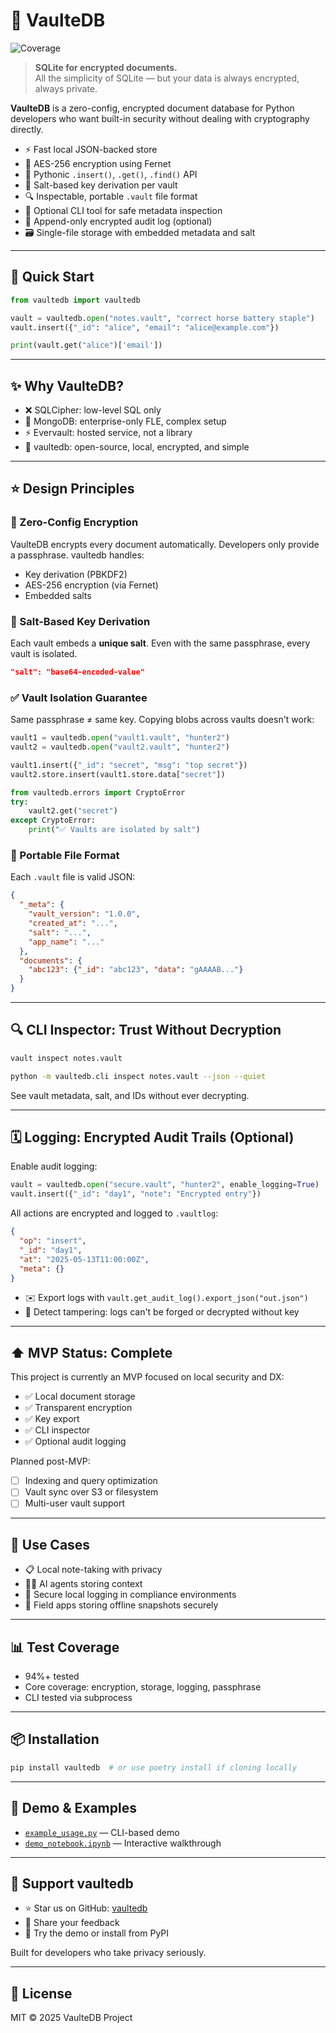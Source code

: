 # 🔐 VaulteDB

![Coverage](https://img.shields.io/badge/coverage-94%25-brightgreen)

> **SQLite for encrypted documents.**  
> All the simplicity of SQLite — but your data is always encrypted, always private.

**VaulteDB** is a zero-config, encrypted document database for Python developers who want built-in security without dealing with cryptography directly.

- ⚡ Fast local JSON-backed store
- 🔐 AES-256 encryption using Fernet
- 🧠 Pythonic `.insert()`, `.get()`, `.find()` API
- 🧂 Salt-based key derivation per vault
- 🔍 Inspectable, portable `.vault` file format
- 🧰 Optional CLI tool for safe metadata inspection
- 📆 Append-only encrypted audit log (optional)
- 🗃️ Single-file storage with embedded metadata and salt

---

## 🚀 Quick Start

```python
from vaultedb import vaultedb

vault = vaultedb.open("notes.vault", "correct horse battery staple")
vault.insert({"_id": "alice", "email": "alice@example.com"})

print(vault.get("alice")['email'])
```

---

## ✨ Why VaulteDB?

- ❌ SQLCipher: low-level SQL only
- 🔐 MongoDB: enterprise-only FLE, complex setup
- ⚡ Evervault: hosted service, not a library
- 🚀 vaultedb: open-source, local, encrypted, and simple

---

## ⭐ Design Principles

### 🔐 Zero-Config Encryption
VaulteDB encrypts every document automatically. Developers only provide a passphrase. vaultedb handles:
- Key derivation (PBKDF2)
- AES-256 encryption (via Fernet)
- Embedded salts

### 🧂 Salt-Based Key Derivation
Each vault embeds a **unique salt**. Even with the same passphrase, every vault is isolated.

```json
"salt": "base64-encoded-value"
```

### ✅ Vault Isolation Guarantee
Same passphrase ≠ same key. Copying blobs across vaults doesn't work:

```python
vault1 = vaultedb.open("vault1.vault", "hunter2")
vault2 = vaultedb.open("vault2.vault", "hunter2")

vault1.insert({"_id": "secret", "msg": "top secret"})
vault2.store.insert(vault1.store.data["secret"])

from vaultedb.errors import CryptoError
try:
    vault2.get("secret")
except CryptoError:
    print("✅ Vaults are isolated by salt")
```

### 📅 Portable File Format
Each `.vault` file is valid JSON:
```json
{
  "_meta": {
    "vault_version": "1.0.0",
    "created_at": "...",
    "salt": "...",
    "app_name": "..."
  },
  "documents": {
    "abc123": {"_id": "abc123", "data": "gAAAAB..."}
  }
}
```

---

## 🔍 CLI Inspector: Trust Without Decryption
```bash
vault inspect notes.vault
```
```bash
python -m vaultedb.cli inspect notes.vault --json --quiet
```
See vault metadata, salt, and IDs without ever decrypting.

---

## 🗓️ Logging: Encrypted Audit Trails (Optional)
Enable audit logging:
```python
vault = vaultedb.open("secure.vault", "hunter2", enable_logging=True)
vault.insert({"_id": "day1", "note": "Encrypted entry"})
```

All actions are encrypted and logged to `.vaultlog`:
```json
{
  "op": "insert",
  "_id": "day1",
  "at": "2025-05-13T11:00:00Z",
  "meta": {}
}
```
- ✉️ Export logs with `vault.get_audit_log().export_json("out.json")`
- 🚨 Detect tampering: logs can't be forged or decrypted without key

---

## ⬆ MVP Status: Complete
This project is currently an MVP focused on local security and DX:
- ✅ Local document storage
- ✅ Transparent encryption
- ✅ Key export
- ✅ CLI inspector
- ✅ Optional audit logging

Planned post-MVP:
- [ ] Indexing and query optimization
- [ ] Vault sync over S3 or filesystem
- [ ] Multi-user vault support

---

## 🔗 Use Cases
- 📋 Local note-taking with privacy
- 🧑‍💻 AI agents storing context
- 💼 Secure local logging in compliance environments
- 🚗 Field apps storing offline snapshots securely

---

## 📊 Test Coverage
- 94%+ tested
- Core coverage: encryption, storage, logging, passphrase
- CLI tested via subprocess

---

## 📦 Installation
```bash
pip install vaultedb  # or use poetry install if cloning locally
```

---

## 🎥 Demo & Examples
- [`example_usage.py`](demo/example_usage.py) — CLI-based demo
- [`demo_notebook.ipynb`](demo/demo_notebook.ipynb) — Interactive walkthrough

---

## 🌟 Support vaultedb
- ⭐ Star us on GitHub: [vaultedb](https://github.com/yourusername/vaultedb)
- 📢 Share your feedback
- 📱 Try the demo or install from PyPI

Built for developers who take privacy seriously.

---

## 🚩 License
MIT © 2025 VaulteDB Project

